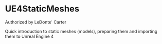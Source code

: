 # UE4StaticMeshes

Authorized by LeDonte' Carter

Quick introduction to static meshes (models), preparing them and importing them to Unreal Engine 4
